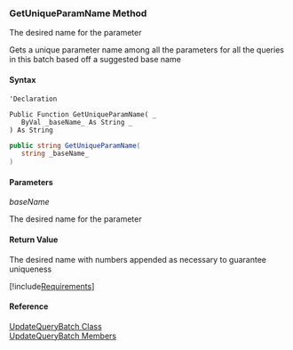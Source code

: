﻿### GetUniqueParamName Method

The desired name for the parameter

Gets a unique parameter name among all the parameters for all the queries in this batch based off a suggested base name

#### Syntax

```vbnet
'Declaration

Public Function GetUniqueParamName( _
   ByVal _baseName_ As String _
) As String
```

```csharp
public string GetUniqueParamName( 
   string _baseName_
)
```

#### Parameters

_baseName_

The desired name for the parameter

#### Return Value

The desired name with numbers appended as necessary to guarantee uniqueness

[!include[Requirements](../partials/requirements.md)]

#### Reference

[UpdateQueryBatch Class](FChoice.Common~FChoice.Common.Data.UpdateQueryBatch.md)  
[UpdateQueryBatch Members](FChoice.Common~FChoice.Common.Data.UpdateQueryBatch_members.md)